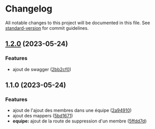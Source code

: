 # Changelog

All notable changes to this project will be documented in this file. See [standard-version](https://github.com/conventional-changelog/standard-version) for commit guidelines.

## [1.2.0](https://github.com/kilrasemifir/demo-spg-crud/compare/v1.1.0...v1.2.0) (2023-05-24)


### Features

* ajout de swagger ([2bb2cf0](https://github.com/kilrasemifir/demo-spg-crud/commit/2bb2cf0b0ef8aad15cf7176ac29196c6b9069d04))

## 1.1.0 (2023-05-24)


### Features

* ajout de l'ajout des membres dans une équipe ([2a94910](https://github.com/kilrasemifir/demo-spg-crud/commit/2a949101ec796bc9eb2db2b28a85aaf70f283a4a))
* ajout des mappers ([5bd1671](https://github.com/kilrasemifir/demo-spg-crud/commit/5bd167115b6741e3cbe27f6df432a1d9def69869))
* **equipe:** ajout de la route de suppression d'un membre ([5ffdd7d](https://github.com/kilrasemifir/demo-spg-crud/commit/5ffdd7d0ac13c8c983280ad3d89f06f629a7cbbf))
